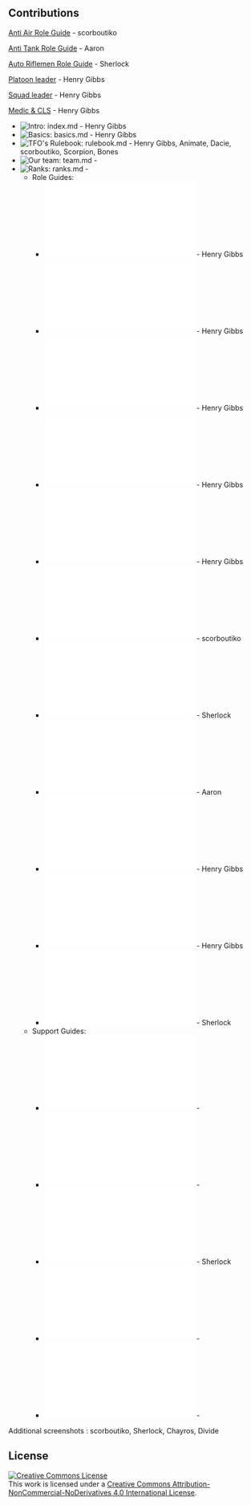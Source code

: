 ## Contributions

[Anti Air Role Guide](../RoleGuide/AA.md) - scorboutiko

[Anti Tank Role Guide](../RoleGuide/AT.md) - Aaron

[Auto Riflemen Role Guide](../RoleGuide/AR.md) - Sherlock

[Platoon leader](../RoleGuide/pltleader.md) - Henry Gibbs

[Squad leader](../RoleGuide/sql.md) - Henry Gibbs

[Medic & CLS](../RoleGuide/medic.md) - Henry Gibbs


- ![Intro: index.md]() - Henry Gibbs
- ![Basics: basics.md]() - Henry Gibbs
- ![TFO's Rulebook: rulebook.md]() - Henry Gibbs, Animate, Dacie, scorboutiko, Scorpion, Bones
- ![Our team: team.md]() - 
- ![Ranks: ranks.md]() - 
  - Role Guides:
    - ![Platoon leader: RoleGuide/pltleader.md](../RoleGuide/pltleader.md) - Henry Gibbs
    - ![Medic + CLS: RoleGuide/medic.md](../RoleGuide/medic.md) - Henry Gibbs
    - ![JTAC/FO: RoleGuide/jtac.md](../RoleGuide/jtac.md) - Henry Gibbs
    - ![Squad leader: RoleGuide/sql.md](../RoleGuide/sql.md) - Henry Gibbs
    - ![Rifleman + LAT: RoleGuide/rifleman.md](../RoleGuide/rifleman.md) - Henry Gibbs
    - ![Anti Air: RoleGuide/AA.md](../RoleGuide/AA.md) - scorboutiko
    - ![Auto Rifleman: RoleGuide/AR.md](../RoleGuide/AR.md) - Sherlock
    - ![Anti Tank: RoleGuide/AT.md](../RoleGuide/AT.md) - Aaron
    - ![Marksmen: RoleGuide/marksmen.md](../RoleGuide/marksmen.md) - Henry Gibbs
    - ![Engineer: RoleGuide/eod.md](../RoleGuide/eod.md) - Henry Gibbs
    - ![Grenadier: RoleGuide/grenadier.md](../RoleGuide/grenadier.md) - Sherlock
  - Support Guides:
    - ![Air Support: SupportRoles/Air-Support.md](../SupportRoles/Air-Support.md) - 
    - ![Fire Support: SupportRoles/Fire-Support.md](../SupportRoles/Fire-Support.md) - 
    - ![Tank Support: SupportRoles/Tank-Support.md](../SupportRoles/Tank-Support.md) - Sherlock
    - ![Recon Team: SupportRoles/Recon-Team.md](../SupportRoles/Recon-Team.md) - 
    - ![Sniper Team: SupportRoles/Sniper-Team.md](../SupportRoles/Sniper-Team.md) - 

Additional screenshots : scorboutiko, Sherlock, Chayros, Divide

## License
<a rel="license" href="http://creativecommons.org/licenses/by-nc-nd/4.0/"><img alt="Creative Commons License" style="border-width:0" src="https://i.creativecommons.org/l/by-nc-nd/4.0/88x31.png" /></a><br />This work is licensed under a <a rel="license" href="http://creativecommons.org/licenses/by-nc-nd/4.0/">Creative Commons Attribution-NonCommercial-NoDerivatives 4.0 International License</a>.
